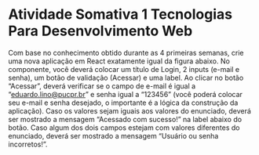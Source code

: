# Atividade Somativa 1 Tecnologias Para Desenvolvimento Web

Com base no conhecimento obtido durante as 4 primeiras semanas, crie uma nova aplicação em React exatamente igual da figura abaixo. No componente, você deverá colocar um título de Login, 2 inputs (e-mail e senha), um botão de validação (Acessar) e uma label. Ao clicar no botão “Acessar”, deverá verificar se o campo de e-mail é igual a “eduardo.lino@pucpr.br” e senha igual a “123456” (você poderá colocar seu e-mail e senha desejado, o importante é a lógica da construção da aplicação). Caso os valores sejam iguais aos valores do enunciado, deverá ser mostrado a mensagem “Acessado com sucesso!” na label abaixo do botão. Caso algum dos dois campos estejam com valores diferentes do enunciado, deverá ser mostrado a mensagem “Usuário ou senha incorretos!”.
